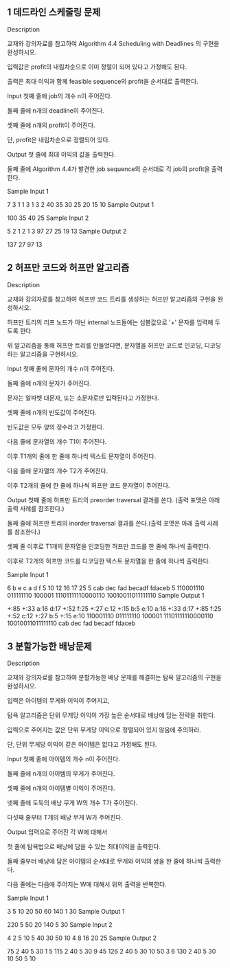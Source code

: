 ## 1 데드라인 스케줄링 문제
Description

교재와 강의자료를 참고하여 Algorithm 4.4 Scheduling with Deadlines 의 구현을 완성하시오.



입력값은 profit의 내림차순으로 이미 정렬이 되어 있다고 가정해도 된다.

출력은 최대 이익과 함께 feasible sequence의 profit을 순서대로 출력한다.


Input
첫째 줄에 job의 개수 n이 주어진다.

둘째 줄에 n개의 deadline이 주어진다.

셋째 줄에 n개의 profit이 주어진다.

단, profit은 내림차순으로 정렬되어 있다.


Output
첫 줄에 최대 이익의 값을 출력한다.

둘째 줄에 Algorithm 4.4가 발견한 job sequence의 순서대로 각 job의 profit을 출력한다.


Sample Input 1 

7
3 1 1 3 1 3 2
40 35 30 25 20 15 10
Sample Output 1

100
35 40 25
Sample Input 2 

5
2 1 2 1 3
97 27 25 19 13
Sample Output 2

137
27 97 13

## 2 허프만 코드와 허프만 알고리즘
Description

교재와 강의자료를 참고하여 허프만 코드 트리를 생성하는 허프만 알고리즘의 구현을 완성하시오.

허프만 트리의 리프 노드가 아닌 internal 노드들에는 심볼값으로 '+' 문자를 입력해 두도록 한다.



위 알고리즘을 통해 허프만 트리를 만들었다면, 문자열을 허프만 코드로 인코딩, 디코딩하는 알고리즘을 구현하시오.


Input
첫째 줄에 문자의 개수 n이 주어진다.

둘째 줄에 n개의 문자가 주어진다.

문자는 알파벳 대문자, 또는 소문자로만 입력된다고 가정한다.

셋째 줄에 n개의 빈도값이 주어진다.

빈도값은 모두 양의 정수라고 가정한다.

다음 줄에 문자열의 개수 T1이 주어진다.

이후 T1개의 줄에 한 줄에 하나씩 텍스트 문자열이 주어진다.

다음 줄에 문자열의 개수 T2가 주어진다.

이후 T2개의 줄에 한 줄에 하나씩 허프만 코드 문자열이 주어진다.


Output
첫째 줄에 허프만 트리의 preorder traversal 결과를 쓴다. (출력 포맷은 아래 출력 사례를 참조한다.)

둘째 줄에 허프만 트리의 inorder traversal 결과를 쓴다.(출력 포맷은 아래 출력 사례를 참조한다.)

셋째 줄 이후로 T1개의 문자열을 인코딩한 허프만 코드를 한 줄에 하나씩 출력한다.

이후로 T2개의 허프만 코드를 디코딩한 텍스트 문자열을 한 줄에 하나씩 출력한다.


Sample Input 1 

6
b e c a d f
5 10 12 16 17 25
5
cab
dec
fad
becadf
fdaceb
5
110001110
011111110
100001
11101111110000110
10010011011111110
Sample Output 1

+:85 +:33 a:16 d:17 +:52 f:25 +:27 c:12 +:15 b:5 e:10 
a:16 +:33 d:17 +:85 f:25 +:52 c:12 +:27 b:5 +:15 e:10 
110001110
011111110
100001
11101111110000110
10010011011111110
cab
dec
fad
becadf
fdaceb


## 3 분할가능한 배낭문제
Description

교재와 강의자료를 참고하여 분할가능한 배낭 문제를 해결하는 탐욕 알고리즘의 구현을 완성하시오.

입력은 아이템의 무게와 이익이 주어지고,

탐욕 알고리즘은 단위 무게당 이익이 가장 높은 순서대로 배낭에 담는 전략을 취한다.

입력으로 주어지는 값은 단위 무게당 이익으로 정렬되어 있지 않음에 주의하라.

단, 단위 무게당 이익이 같은 아이템은 없다고 가정해도 된다.


Input
첫째 줄에 아이템의 개수 n이 주어진다.

둘째 줄에 n개의 아이템의 무게가 주어진다.

셋째 줄에 n개의 아이템별 이익이 주어진다.

넷째 줄에 도둑의 배낭 무게 W의 개수 T가 주어진다.

다섯째 줄부터 T개의 배낭 무게 W가 주어진다.


Output
입력으로 주어진 각 W에 대해서

첫 줄에 탐욕법으로 배낭에 담을 수 있는 최대이익을 출력한다.

둘째 줄부터 배낭에 담은 아이템의 순서대로 무게와 이익의 쌍을 한 줄에 하나씩 출력한다.

다음 줄에는 다음에 주어지는 W에 대해서 위의 출력을 반복한다.


Sample Input 1 

3
5 10 20
50 60 140
1
30
Sample Output 1

220
5 50
20 140
5 30
Sample Input 2 

4
2 5 10 5
40 30 50 10
4
8
16
20
25
Sample Output 2

75
2 40
5 30
1 5
115
2 40
5 30
9 45
126
2 40
5 30
10 50
3 6
130
2 40
5 30
10 50
5 10